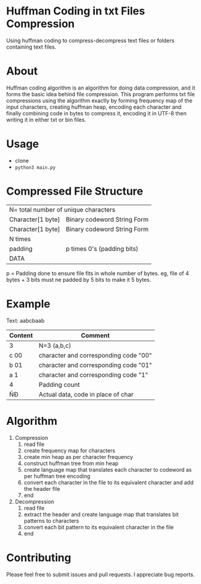 # Huffman Coding in txt Files Compression
  Using huffman coding to compress-decompress text files or folders containing text files.
# About
  Huffman coding algorithm is an algorithm for doing data compression, and it forms the basic idea behind file compression. This program performs txt file compressions using the algorithm exactly by forming frequency map of the input characters, creating huffman heap, encoding each character and finally combining code in bytes to compress it, encoding it in UTF-8 then writing it in either txt or bin files.
# Usage
  - clone
  - `python3 main.py`
# Compressed File Structure
<table>
<tr> <td colspan="2">  N= total number of unique characters                      </td> </tr>
<tr> <td> Character[1 byte]   </td><td>  Binary codeword String Form             </td> </tr>
<tr> <td> Character[1 byte]   </td><td>  Binary codeword String Form             </td> </tr>
<tr> <td colspan="2">              N times                                       </td> </tr>
<tr> <td> padding             </td><td> p times 0's (padding bits)               </td> </tr>
<tr> <td colspan="2">  DATA                                                      </td> </tr>
</table>

p = Padding done to ensure file fits in whole number of bytes. eg, file of 4 bytes + 3 bits must ne padded by 5 bits to make it 5 bytes.
# Example
Text: aabcbaab

| Content                           | Comment                               |
|-----------------------------------|---------------------------------------|
|3                                  | N=3 (a,b,c)                           |
|c 00                               | character and corresponding code "00" |
|b 01                               | character and corresponding code "01" |
|a 1                                | character and corresponding code "1"  |
|4              		                | Padding count                         |
|ÑÐ                                 | Actual data, code in place of char    |
# Algorithm
1. Compression
    1. read file
    1. create frequency map for characters
    1. create min heap as per character frequency
    1. construct huffman tree from min heap
    1. create language map that translates each character to codeword as per huffman tree encoding
    1. convert each character in the file to its equivalent character and add the header file
    1. end
1. Decompression
    1. read file
    1. extract the header and create language map that translates bit patterns to characters
    1. convert each bit pattern to its equivalent character in the file
    1. end
# Contributing
Please feel free to submit issues and pull requests. I appreciate bug reports.

